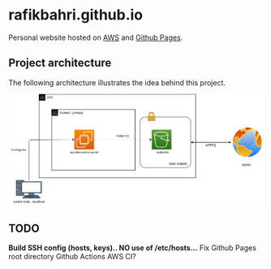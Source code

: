 rafikbahri.github.io
====================

Personal website hosted on [AWS](http://rafikbahri.s3-website.eu-west-3.amazonaws.com) and [Github Pages](https://rafikbahri.github.io).

Project architecture
--------------------

The following architecture illustrates the idea behind this project.

![Architecure](./docs/files/arch.png)


TODO
----
**Build SSH config (hosts, keys).. NO use of /etc/hosts...**
Fix Github Pages root directory
Github Actions
AWS CI?
